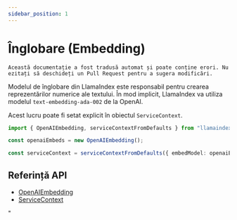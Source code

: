 ```yaml
---
sidebar_position: 1
---
```


# Înglobare (Embedding)

`Această documentație a fost tradusă automat și poate conține erori. Nu ezitați să deschideți un Pull Request pentru a sugera modificări.`

Modelul de înglobare din LlamaIndex este responsabil pentru crearea reprezentărilor numerice ale textului. În mod implicit, LlamaIndex va utiliza modelul `text-embedding-ada-002` de la OpenAI.

Acest lucru poate fi setat explicit în obiectul `ServiceContext`.

```typescript
import { OpenAIEmbedding, serviceContextFromDefaults } from "llamaindex";

const openaiEmbeds = new OpenAIEmbedding();

const serviceContext = serviceContextFromDefaults({ embedModel: openaiEmbeds });
```

## Referință API

- [OpenAIEmbedding](../../api/classes/OpenAIEmbedding.md)
- [ServiceContext](../../api/interfaces/ServiceContext.md)

"
